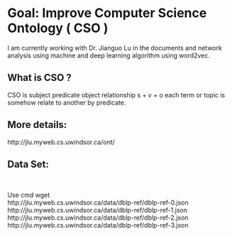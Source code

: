 <h1>Goal: Improve Computer Science Ontology ( CSO )</h1>

<p>I am currently working with Dr. Jianguo Lu in the documents and network analysis using machine and deep learning algorithm using word2vec.</p>

<h2>What is CSO ?</h2>

<p>CSO is subject predicate object relationship s + v + o each term or topic is somehow relate to another by predicate.</p>

<h2>More details:</h2>

<p>http://jlu.myweb.cs.uwindsor.ca/ont/</p>

<h2>Data Set:</h2></br>
<p>
Use cmd wget <url> </br>
http://jlu.myweb.cs.uwindsor.ca/data/dblp-ref/dblp-ref-0.json</br>
http://jlu.myweb.cs.uwindsor.ca/data/dblp-ref/dblp-ref-1.json</br>
http://jlu.myweb.cs.uwindsor.ca/data/dblp-ref/dblp-ref-2.json</br>
http://jlu.myweb.cs.uwindsor.ca/data/dblp-ref/dblp-ref-3.json</br>
 </p>
